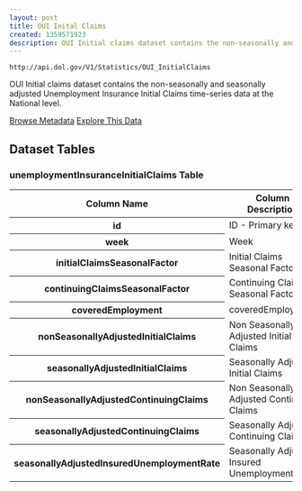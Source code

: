 ```yaml
---
layout: post
title: OUI Inital Claims
created: 1359571923
description: OUI Initial claims dataset contains the non-seasonally and seasonally adjusted Unemployment Insurance Initial Claims time-series data at the National level.
---
```


```
http://api.dol.gov/V1/Statistics/OUI_InitialClaims
```

<p>OUI Initial claims dataset contains the non-seasonally and seasonally adjusted Unemployment Insurance Initial Claims time-series data at the National level.</p>


<a href ="http://api.dol.gov/V1/Statistics/OUI_InitialClaims/$metadata" class="button radius button_dataset">Browse Metadata</a>
<a href ="https://devtools.dol.gov/APISampler/Home/Index1?datasetName=OUI%20Initial%20Claims" class="button radius button_dataset">Explore This Data</a>


## Dataset Tables  
<h3>unemploymentInsuranceInitialClaims Table</h3>

<table>
	<thead>
		<tr>
			<th>Column Name</th>
			<th>Column Description</th>
			<th>Data Type</th>
		</tr>
	</thead>
	<tbody>
		<tr>
			<th>id</th>
			<td>ID - Primary key</td>
			<td>bigint</td>
		</tr>
		<tr>
			<th>week</th>
			<td>Week</td>
			<td>datetime</td>
		</tr>
		<tr>
			<th>initialClaimsSeasonalFactor</th>
			<td>Initial Claims Seasonal Factor</td>
			<td>decimal(10,1)</td>
		</tr>
		<tr>
			<th>continuingClaimsSeasonalFactor</th>
			<td>Continuing Claims Seasonal Factor</td>
			<td>decimal(10,1)</td>
		</tr>
		<tr>
			<th>coveredEmployment</th>
			<td>coveredEmployment</td>
			<td>decimal(10,0)</td>
		</tr>
		<tr>
			<th>nonSeasonallyAdjustedInitialClaims</th>
			<td>Non Seasonally Adjusted Initial Claims</td>
			<td>bigint</td>
		</tr>
		<tr>
			<th>seasonallyAdjustedInitialClaims</th>
			<td>Seasonally Adjusted Initial Claims</td>
			<td>int</td>
		</tr>
		<tr>
			<th>nonSeasonallyAdjustedContinuingClaims</th>
			<td>Non Seasonally Adjusted Continuing Claims</td>
			<td>bigint</td>
		</tr>
		<tr>
			<th>seasonallyAdjustedContinuingClaims</th>
			<td>Seasonally Adjusted Continuing Claims</td>
			<td>bigint</td>
		</tr>
		<tr>
			<th>seasonallyAdjustedInsuredUnemploymentRate</th>
			<td>Seasonally Adjusted Insured Unemployment Rate</td>
			<td>decimal(10,2)</td>
		</tr>
	</tbody>
</table>
